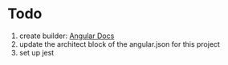 # Todo

1. create builder: [Angular Docs](https://angular.io/guide/cli-builder#creating-a-builder)
2. update the architect block of the angular.json for this project
3. set up jest
